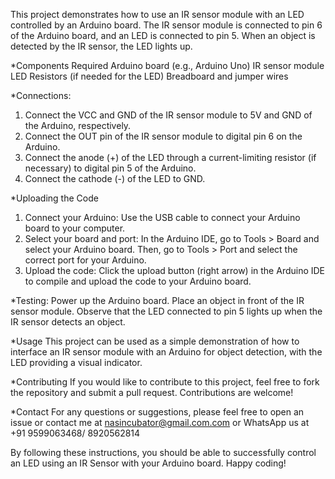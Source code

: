 This project demonstrates how to use an IR sensor module with an LED controlled by an Arduino board. 
The IR sensor module is connected to pin 6 of the Arduino board, and an LED is connected to pin 5. 
When an object is detected by the IR sensor, the LED lights up.

*Components Required
  Arduino board (e.g., Arduino Uno)
  IR sensor module
  LED
  Resistors (if needed for the LED)
  Breadboard and jumper wires

*Connections:

  1. Connect the VCC and GND of the IR sensor module to 5V and GND of the Arduino, respectively.
  2. Connect the OUT pin of the IR sensor module to digital pin 6 on the Arduino.
  3. Connect the anode (+) of the LED through a current-limiting resistor (if necessary) to digital pin 5 of the Arduino.
  4. Connect the cathode (-) of the LED to GND.

 *Uploading the Code
  1. Connect your Arduino: Use the USB cable to connect your Arduino board to your computer.
  2. Select your board and port: In the Arduino IDE, go to Tools > Board and select your Arduino board. Then, go to Tools > Port and select the correct port for your Arduino.
  3. Upload the code: Click the upload button (right arrow) in the Arduino IDE to compile and upload the code to your Arduino board.

*Testing:
  Power up the Arduino board.
  Place an object in front of the IR sensor module.
  Observe that the LED connected to pin 5 lights up when the IR sensor detects an object.

*Usage
  This project can be used as a simple demonstration of how to interface an IR sensor module with an Arduino for object detection, with the LED providing a visual indicator.

*Contributing
  If you would like to contribute to this project, feel free to fork the repository and submit a pull request. Contributions are welcome!

*Contact
  For any questions or suggestions, please feel free to open an issue or contact me at nasincubator@gmail.com.com or WhatsApp us at +91 9599063468/ 8920562814

By following these instructions, you should be able to successfully control an LED using an IR Sensor with your Arduino board. Happy coding!






